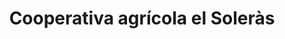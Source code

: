 ---
title: "Cooperativa agrícola el Soleràs"
url: /el-soleras/cooperativa-agricola-el-soleras/
shop: Hofladen
---